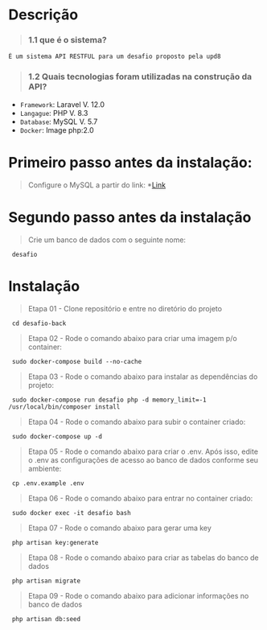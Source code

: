 # Descrição

   > ### 1.1 que é o sistema?
    É um sistema API RESTFUL para um desafio proposto pela upd8
    

   > ### 1.2 Quais tecnologias foram utilizadas na construção da API?
   - `Framework`: Laravel V. 12.0
   - `Langague`: PHP V. 8.3
   - `Database`: MySQL V. 5.7
   - `Docker`: Image php:2.0
    

# Primeiro passo antes da instalação:

> Configure o MySQL a partir do link:
*[Link](https://github.com/raimoreirarodrigues/mysql)

# Segundo passo antes da instalação

> Crie um banco de dados com o seguinte nome:

     desafio

# Instalação

>    Etapa 01 - Clone repositório e entre no diretório do projeto
    
     cd desafio-back
    
>    Etapa 02 - Rode o comando abaixo para criar uma imagem p/o container:
    
     sudo docker-compose build --no-cache
    
>    Etapa 03 - Rode o comando abaixo para instalar as dependências do projeto:
    
     sudo docker-compose run desafio php -d memory_limit=-1 /usr/local/bin/composer install

>    Etapa 04 - Rode o comando abaixo para subir o container criado:

     sudo docker-compose up -d

>    Etapa 05 - Rode o comando abaixo para criar o .env. Após isso, edite o .env as configurações de acesso ao  banco de dados conforme seu ambiente:

     cp .env.example .env
    
>    Etapa 06 - Rode o comando abaixo para entrar no container criado:
    
     sudo docker exec -it desafio bash

>    Etapa 07 - Rode o comando abaixo para gerar uma key 
    
     php artisan key:generate

>    Etapa 08 - Rode o comando abaixo para criar as tabelas do banco de dados 
    
     php artisan migrate

>    Etapa 09 - Rode o comando abaixo para adicionar informações no banco de dados 
    
     php artisan db:seed